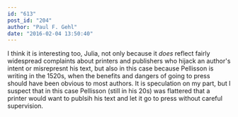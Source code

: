 ```yaml
---
id: "613"
post_id: "204"
author: "Paul F. Gehl"
date: "2016-02-04 13:50:40"
---
```

I think it is interesting too, Julia, not only because it <em>does</em> reflect fairly widespread complaints about printers and publishers who hijack an author's intent or misrepresnt his text, but also in this case because Pellisson is writing in the 1520s, when the benefits and dangers of going to press should have been obvious to most authors. It is speculation on my part, but I suspect that in this case Pellisson (still in his 20s) was flattered that a printer would want to publsih his text and let it go to press without careful supervision.
